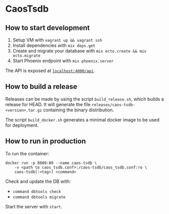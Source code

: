 # CaosTsdb

## How to start development

  1. Setup VM with `vagrant up && vagrant ssh`
  2. Install dependencies with `mix deps.get`
  3. Create and migrate your database with `mix ecto.create && mix ecto.migrate`
  4. Start Phoenix endpoint with `mix phoenix.server`

The API is exposed at [`localhost:4000/api`](http://localhost:4000/api).

## How to build a release

Releases can be made by using the script `build_release.sh`, which
builds a release for HEAD. It will generate the file
`releases/caos-tsdb-<version>.tar.gz` containing the binary distribution.

The script `build_docker.sh` generates a minimal docker image to be used
for deployment.

## How to run in production

To run the container:
```
docker run -p 8080:80 --name caos-tsdb \
    -v <path to caos_tsdb.conf>:/caos-tsdb/caos_tsdb.conf:ro \
    caos-tsdb[:<tag>] <command>
```

Check and update the DB with:
  - `command dbtools check`
  - `command dbtools migrate`

Start the server with `start`.
